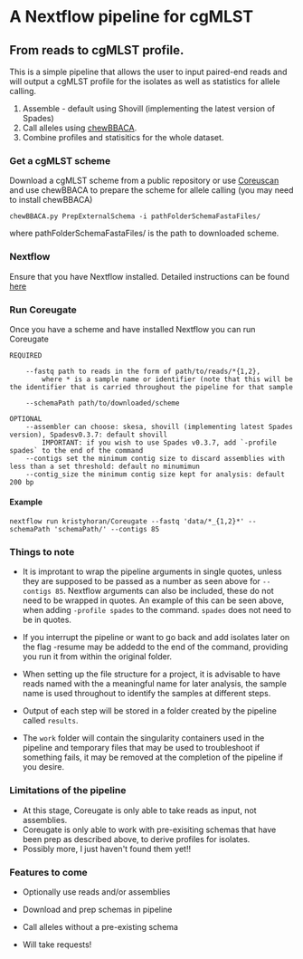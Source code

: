 # A Nextflow pipeline for cgMLST
## From reads to cgMLST profile.

This is a simple pipeline that allows the user to input paired-end reads and will output a cgMLST profile for the isolates as well as statistics for allele calling.

1. Assemble - default using Shovill (implementing the latest version of Spades)
2. Call alleles using [chewBBACA](https://github.com/B-UMMI/chewBBACA/wiki).
3. Combine profiles and statisitics for the whole dataset.
### Get a cgMLST scheme

Download a cgMLST scheme from a public repository or use [Coreuscan](https://github.com/kristyhoran/coreuscan) and use chewBBACA to prepare the scheme for allele calling (you may need to install chewBBACA)

```
chewBBACA.py PrepExternalSchema -i pathFolderSchemaFastaFiles/
```
where pathFolderSchemaFastaFiles/ is the path to downloaded scheme.

### Nextflow
Ensure that you have Nextflow installed. Detailed instructions can be found [here](https://www.nextflow.io/docs/latest/getstarted.html)

### Run Coreugate
Once you have a scheme and have installed Nextflow you can run Coreugate

```
REQUIRED

	--fastq	path to reads in the form of path/to/reads/*{1,2},
		where * is a sample name or identifier (note that this will be the identifier that is carried throughout the pipeline for that sample

	--schemaPath path/to/downloaded/scheme

OPTIONAL
	--assembler can choose: skesa, shovill (implementing latest Spades version), Spadesv0.3.7: default shovill 
		IMPORTANT: if you wish to use Spades v0.3.7, add `-profile spades` to the end of the command
	--contigs set the minimum contig size to discard assemblies with less than a set threshold: default no minumimun
	--contig_size the minimum contig size kept for analysis: default 200 bp

```

#### Example

```
nextflow run kristyhoran/Coreugate --fastq 'data/*_{1,2}*' --schemaPath 'schemaPath/' --contigs 85
```

### Things to note
* It is improtant to wrap the pipeline arguments in single quotes, unless they are supposed to be passed as a number as seen above for `--contigs 85`. Nextflow arguments can also be included, these do not need to be wrapped in quotes. An example of this can be seen above, when adding `-profile spades` to the command. `spades` does not need to be in quotes.

* If you interrupt the pipeline or want to go back and add isolates later on the flag -resume may be addedd to the end of the command, providing you run it from within the original folder.

* When setting up the file structure for a project, it is advisable to have reads named with the a meaningful name for later analysis, the sample name is used throughout to identify the samples at different steps.

* Output of each step will be stored in a folder created by the pipeline called `results`.

* The `work` folder will contain the singularity containers used in the pipeline and temporary files that may be used to troubleshoot if something fails, it may be removed at the completion of the pipeline if you desire.

### Limitations of the pipeline
* At this stage, Coreugate is only able to take reads as input, not assemblies.
* Coreugate is only able to work with pre-exisiting schemas that have been prep as described above, to derive profiles for isolates.
* Possibly more, I just haven't found them yet!!

### Features to come
* Optionally use reads and/or assemblies
* Download and prep schemas in pipeline
* Call alleles without a pre-existing schema

* Will take requests!



